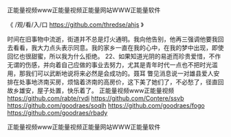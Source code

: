 
正能量视频www正能量视频正能量网站WWW正能量软件




《 /观/看/入/口 https://github.com/thredse/ahjs 》




时间在旧事物中流逝，街道并不总是灯火通明。我向他告别，他再三强调他要我回去看看，我大力点头表示同意。我的家乡一直在我的心中，在我的梦中出现，即使回忆也很甜蜜，所以我为什么拒绝。
	22、如果知道光阴的易逝而珍贵爱惜，不作无谓的伤感，并向着自己应做的事业去努力，尤其是青年时代一点也不把时光滥用，那我们可以武断地说将来必然是会成功的。聂耳
瞥见消息说一对雄县爱人安排在处事地济南买房，烦恼着济南的高房价，这下美了她们了，不必愁了，径直回故乡雄安，屋子处置，快乐着了。
正能量视频www正能量视频
https://github.com/rabte/rvdi
https://github.com/Contere/ssvb
https://github.com/goodraes/soqlh
https://github.com/goodraes/fogo
https://github.com/goodraes/rbady





正能量视频www正能量视频正能量网站WWW正能量软件

